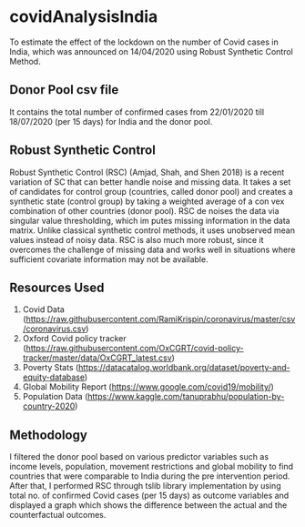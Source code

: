 # covidAnalysisIndia

To estimate the effect of the lockdown on the number of Covid cases in India, which was announced on 14/04/2020 using Robust Synthetic Control Method. 

## Donor Pool csv file

It contains the total number of confirmed cases from 22/01/2020 till 18/07/2020 (per 15 days) for India and the donor pool.

## Robust Synthetic Control 

Robust Synthetic Control (RSC) (Amjad, Shah, and Shen 2018) is a recent variation of SC that can better handle noise and missing data. It takes a set of candidates for control group (countries, called donor pool) and creates a synthetic state (control group) by taking a weighted average of a con vex combination of other countries (donor pool). RSC de
noises the data via singular value thresholding, which im putes missing information in the data matrix. Unlike classical synthetic control methods, it uses unobserved mean
values instead of noisy data. RSC is also much more robust, since it overcomes the challenge of missing data and works well in situations where sufficient covariate information may not be available. 

## Resources Used 

1. Covid Data (https://raw.githubusercontent.com/RamiKrispin/coronavirus/master/csv/coronavirus.csv)
2. Oxford Covid policy tracker (https://raw.githubusercontent.com/OxCGRT/covid-policy-tracker/master/data/OxCGRT_latest.csv)
3. Poverty Stats (https://datacatalog.worldbank.org/dataset/poverty-and-equity-database)
4. Global Mobility Report (https://www.google.com/covid19/mobility/)
5. Population Data (https://www.kaggle.com/tanuprabhu/population-by-country-2020)


## Methodology

I filtered the donor pool based on various predictor variables such as income levels, population, movement restrictions and global mobility to find countries that were comparable to India during the pre intervention period. After that, I performed RSC through tslib library implementation by using total no. of confirmed Covid cases (per 15 days) as outcome variables and displayed a graph which shows the difference between the actual and the counterfactual outcomes.


